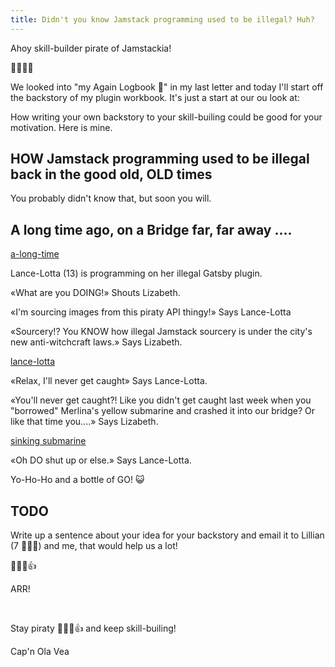 ```yaml
---
title: Didn't you know Jamstack programming used to be illegal? Huh?
---
```


Ahoy skill-builder pirate of Jamstackia!

👋😸🏴‍☠️

We looked into "my Again Logbook 📕" in my last letter and today I'll start off the backstory of my plugin workbook. It's just a start at our ou look at:

How writing your own backstory to your skill-builing could be good for your motivation. Here is mine.

## HOW Jamstack programming used to be illegal back in the good old, OLD times

You probably didn't know that, but soon you will.

## A long time ago, on a Bridge far, far away ....

[a-long-time](a-long-time.png)

Lance-Lotta (13) is programming on her illegal Gatsby plugin.

«What are you DOING!» Shouts Lizabeth.

«I'm sourcing images from this piraty API thingy!» Says Lance-Lotta

«Sourcery!? You KNOW how illegal Jamstack sourcery is under the city's new anti-witchcraft laws.» Says Lizabeth.

[lance-lotta](lance-lotta-1.1.png)

«Relax, I'll never get caught» Says Lance-Lotta.

«You'll never get caught?! Like you didn't get caught last week when you "borrowed" Merlina's yellow submarine and crashed it into our bridge? Or like that time you....» Says Lizabeth.

[sinking submarine](sinking-submarine-1.png)

«Oh DO shut up or else.» Says Lance-Lotta.

Yo-Ho-Ho and a bottle of GO! 😺

## TODO

Write up a sentence about your idea for your backstory and email it to Lillian (7 🏴‍☠️👸) and me, that would help us a lot!

 🏴‍☠️😺👍

ARR!

&nbsp;

Stay piraty 🏴‍☠️😺👍 and keep skill-builing!


Cap'n Ola Vea

